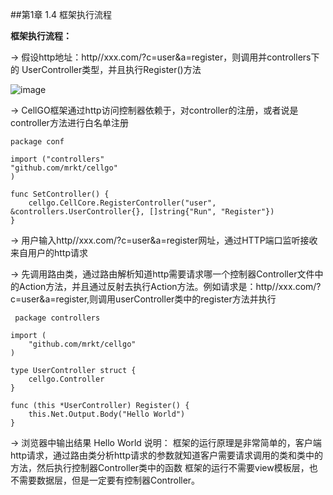 
##第1章 1.4 框架执行流程

**框架执行流程：**

-> 假设http地址：http//xxx.com/?c=user&a=register，则调用并controllers下的 UserController类型，并且执行Register()方法

 ![image](https://raw.githubusercontent.com/mrkt/cellgo/master/pic/doc01-04.png)
 
 -> CellGO框架通过http访问控制器依赖于，对controller的注册，或者说是controller方法进行白名单注册
 
    package conf
    
    import ("controllers"
    "github.com/mrkt/cellgo" 
    )
    
    func SetController() { 	
        cellgo.CellCore.RegisterController("user", &controllers.UserController{}, []string{"Run", "Register"}) 
    }
 
-> 用户输入http//xxx.com/?c=user&a=register网址，通过HTTP端口监听接收来自用户的http请求

-> 先调用路由类，通过路由解析知道http需要请求哪一个控制器Controller文件中的Action方法，并且通过反射去执行Action方法。例如请求是：http//xxx.com/?c=user&a=register,则调用userController类中的register方法并执行
 
     package controllers
    
    import (
    	"github.com/mrkt/cellgo"
    )
    
    type UserController struct {
    	cellgo.Controller
    }
    
    func (this *UserController) Register() {
    	this.Net.Output.Body("Hello World")
    }
    

-> 浏览器中输出结果
Hello World
说明：
框架的运行原理是非常简单的，客户端http请求，通过路由类分析http请求的参数就知道客户需要请求调用的类和类中的方法，然后执行控制器Controller类中的函数
框架的运行不需要view模板层，也不需要数据层，但是一定要有控制器Controller。
